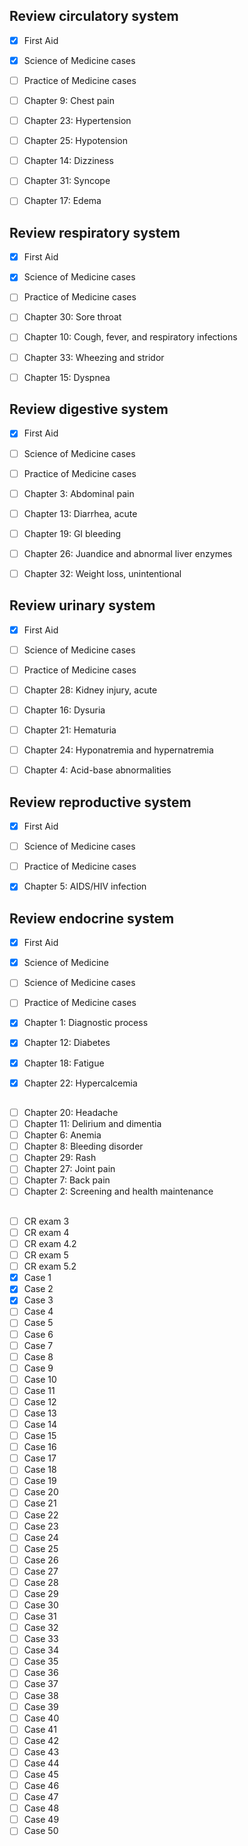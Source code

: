 ## Review circulatory system

- [x] First Aid
- [x] Science of Medicine cases
- [ ] Practice of Medicine cases

- [ ] Chapter 9: Chest pain
- [ ] Chapter 23: Hypertension
- [ ] Chapter 25: Hypotension
- [ ] Chapter 14: Dizziness
- [ ] Chapter 31: Syncope
- [ ] Chapter 17: Edema

## Review respiratory system

- [x] First Aid
- [x] Science of Medicine cases
- [ ] Practice of Medicine cases

- [ ] Chapter 30: Sore throat
- [ ] Chapter 10: Cough, fever, and respiratory infections
- [ ] Chapter 33: Wheezing and stridor
- [ ] Chapter 15: Dyspnea

## Review digestive system

- [x] First Aid
- [ ] Science of Medicine cases
- [ ] Practice of Medicine cases

- [ ] Chapter 3: Abdominal pain
- [ ] Chapter 13: Diarrhea, acute
- [ ] Chapter 19: GI bleeding
- [ ] Chapter 26: Juandice and abnormal liver enzymes
- [ ] Chapter 32: Weight loss, unintentional

## Review urinary system

- [x] First Aid
- [ ] Science of Medicine cases
- [ ] Practice of Medicine cases

- [ ] Chapter 28: Kidney injury, acute
- [ ] Chapter 16: Dysuria
- [ ] Chapter 21: Hematuria
- [ ] Chapter 24: Hyponatremia and hypernatremia
- [ ] Chapter 4: Acid-base abnormalities

## Review reproductive system

- [x] First Aid
- [ ] Science of Medicine cases
- [ ] Practice of Medicine cases

- [x] Chapter 5: AIDS/HIV infection

## Review endocrine system

- [x] First Aid
- [x] Science of Medicine
- [ ] Science of Medicine cases
- [ ] Practice of Medicine cases

- [x] Chapter 1: Diagnostic process
- [x] Chapter 12: Diabetes
- [x] Chapter 18: Fatigue
- [x] Chapter 22: Hypercalcemia

##

- [ ] Chapter 20: Headache
- [ ] Chapter 11: Delirium and dimentia
- [ ] Chapter 6: Anemia
- [ ] Chapter 8: Bleeding disorder
- [ ] Chapter 29: Rash
- [ ] Chapter 27: Joint pain
- [ ] Chapter 7: Back pain
- [ ] Chapter 2: Screening and health maintenance

##

- [ ] CR exam 3
- [ ] CR exam 4
- [ ] CR exam 4.2
- [ ] CR exam 5
- [ ] CR exam 5.2
- [x] Case 1
- [x] Case 2
- [x] Case 3
- [ ] Case 4
- [ ] Case 5
- [ ] Case 6
- [ ] Case 7
- [ ] Case 8
- [ ] Case 9
- [ ] Case 10
- [ ] Case 11
- [ ] Case 12
- [ ] Case 13
- [ ] Case 14
- [ ] Case 15
- [ ] Case 16
- [ ] Case 17
- [ ] Case 18
- [ ] Case 19
- [ ] Case 20
- [ ] Case 21
- [ ] Case 22
- [ ] Case 23
- [ ] Case 24
- [ ] Case 25
- [ ] Case 26
- [ ] Case 27
- [ ] Case 28
- [ ] Case 29
- [ ] Case 30
- [ ] Case 31
- [ ] Case 32
- [ ] Case 33
- [ ] Case 34
- [ ] Case 35
- [ ] Case 36
- [ ] Case 37
- [ ] Case 38
- [ ] Case 39
- [ ] Case 40
- [ ] Case 41
- [ ] Case 42
- [ ] Case 43
- [ ] Case 44
- [ ] Case 45
- [ ] Case 46
- [ ] Case 47
- [ ] Case 48
- [ ] Case 49
- [ ] Case 50

